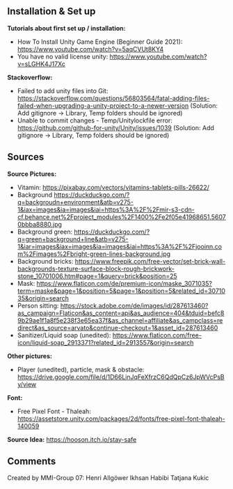 ## Installation & Set up

**Tutorials about first set up / installation:**

- How To Install Unity Game Engine (Beginner Guide 2021): <https://www.youtube.com/watch?v=5aqCVUt8KY4>
- You have no valid license unity: <https://www.youtube.com/watch?v=sLGHK4J17Xc>

**Stackoverflow:**

- Failed to add unity files into Git: <https://stackoverflow.com/questions/56803564/fatal-adding-files-failed-when-upgrading-a-unity-project-to-a-newer-version> (Solution: Add gitignore -> Library, Temp folders should be ignored)
- Unable to commit changes - Temp/Unitylockfile error: <https://github.com/github-for-unity/Unity/issues/1039> (Solution: Add gitignore -> Library, Temp folders should be ignored)

## Sources

**Source Pictures:**

- Vitamin: <https://pixabay.com/vectors/vitamins-tablets-pills-26622/>
- Background <https://duckduckgo.com/?q=backgroudn+environment&atb=v275-1&iax=images&ia=images&iai=https%3A%2F%2Fmir-s3-cdn-cf.behance.net%2Fproject_modules%2F1400%2Fe2f05e41968651.56070bbba8880.jpg>
- Background green: <https://duckduckgo.com/?q=green+background+line&atb=v275-1&iar=images&iax=images&ia=images&iai=https%3A%2F%2Fjooinn.com%2Fimages%2Fbright-green-lines-background.jpg>
- Background bricks: <https://www.freepik.com/free-vector/set-brick-wall-backgrounds-texture-surface-block-rough-brickwork-stone_10701006.htm#page=1&query=brick&position=25>  
- Mask: <https://www.flaticon.com/de/premium-icon/maske_3071035?term=maske&page=1&position=5&page=1&position=5&related_id=3071035&origin=search>
- Person sitting: <https://stock.adobe.com/de/images/id/287613460?as_campaign=Flaticon&as_content=api&as_audience=404&tduid=befc89b29ae1f1a8f5e238f3e65ea37f&as_channel=affiliate&as_campclass=redirect&as_source=arvato&continue-checkout=1&asset_id=287613460>
- Sanitizer/Liquid soap (unedited): <https://www.flaticon.com/free-icon/liquid-soap_2913371?related_id=2913557&origin=search>

**Other pictures:**

- Player (unedited), particle, mask & obstacle: <https://drive.google.com/file/d/1D66LinJqFeXfrzC6QdQpCz6JpWVcPsBy/view>

**Font:**

- Free Pixel Font - Thaleah: <https://assetstore.unity.com/packages/2d/fonts/free-pixel-font-thaleah-140059>

**Source Idea:**
<https://hooson.itch.io/stay-safe>

## Comments
Created by MMI-Group 07:
Henri Allgöwer
Ikhsan Habibi
Tatjana Kukic
